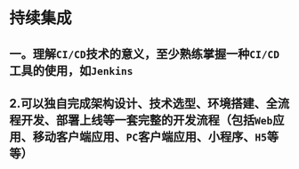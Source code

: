 # 持续集成

## 一。理解`CI/CD`技术的意义，至少熟练掌握一种`CI/CD`工具的使用，如`Jenkins`





## 2.可以独自完成架构设计、技术选型、环境搭建、全流程开发、部署上线等一套完整的开发流程（包括`Web`应用、移动客户端应用、`PC`客户端应用、小程序、`H5`等等）